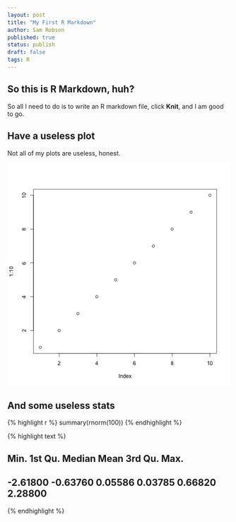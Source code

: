 ```yaml
---
layout: post
title: "My First R Markdown"
author: Sam Robson
published: true
status: publish
draft: false
tags: R 
---
```

 

 
## So this is R Markdown, huh?
 
So all I need to do is to write an R markdown file, click **Knit**, and I am good to go. 
 
## Have a useless plot
 
Not all of my plots are useless, honest.
 
![plot of chunk useless_plot](/figures/useless_plot-1.png)
 
## And some useless stats
 

{% highlight r %}
summary(rnorm(100))
{% endhighlight %}



{% highlight text %}
##     Min.  1st Qu.   Median     Mean  3rd Qu.     Max. 
## -2.61800 -0.63760  0.05586  0.03785  0.66820  2.28800
{% endhighlight %}
 
